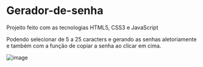 # Gerador-de-senha
 Projeito feito com as tecnologias HTML5, CSS3 e JavaScript
 
 Podendo selecionar de 5 a 25 caracters e gerando as senhas aletoriamente e também com a função de copiar a senha ao clicar em cima.
 
 ![image](https://user-images.githubusercontent.com/106386383/202590690-e994bdfd-1680-4918-a711-ac2a1366bb9d.png)
